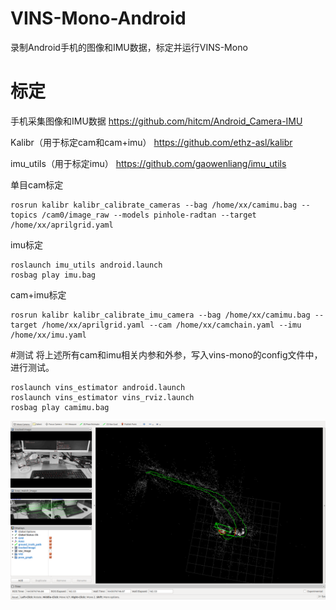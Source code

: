 # VINS-Mono-Android
录制Android手机的图像和IMU数据，标定并运行VINS-Mono

# 标定
手机采集图像和IMU数据
https://github.com/hitcm/Android_Camera-IMU

Kalibr（用于标定cam和cam+imu）
https://github.com/ethz-asl/kalibr

imu_utils（用于标定imu）
https://github.com/gaowenliang/imu_utils

单目cam标定
```
rosrun kalibr kalibr_calibrate_cameras --bag /home/xx/camimu.bag --topics /cam0/image_raw --models pinhole-radtan --target /home/xx/aprilgrid.yaml
```

imu标定
```
roslaunch imu_utils android.launch
rosbag play imu.bag
```

cam+imu标定
```
rosrun kalibr kalibr_calibrate_imu_camera --bag /home/xx/camimu.bag --target /home/xx/aprilgrid.yaml --cam /home/xx/camchain.yaml --imu /home/xx/imu.yaml
```

#测试
将上述所有cam和imu相关内参和外参，写入vins-mono的config文件中，进行测试。
```
roslaunch vins_estimator android.launch
roslaunch vins_estimator vins_rviz.launch
rosbag play camimu.bag
```

![result](test.png)